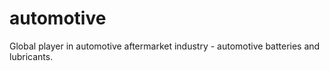 # automotive
Global player in automotive aftermarket industry - automotive batteries and lubricants.
